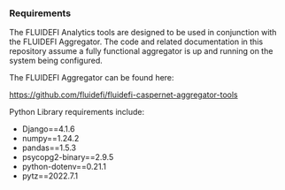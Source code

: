 ### Requirements

The FLUIDEFI Analytics tools are designed to be used in conjunction with the FLUIDEFI Aggregator. The code and related documentation in this repository assume a fully functional aggregator is up and running on the system being configured.

The FLUIDEFI Aggregator can be found here:

https://github.com/fluidefi/fluidefi-caspernet-aggregator-tools


Python Library requirements include: 

- Django==4.1.6
- numpy==1.24.2
- pandas==1.5.3
- psycopg2-binary==2.9.5
- python-dotenv==0.21.1
- pytz==2022.7.1
